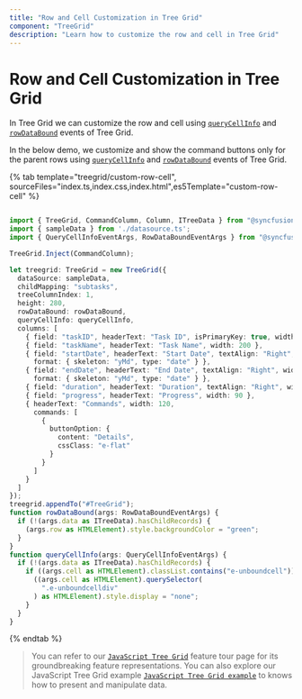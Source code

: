 ```yaml
---
title: "Row and Cell Customization in Tree Grid"
component: "TreeGrid"
description: "Learn how to customize the row and cell in Tree Grid"
---
```


# Row and Cell Customization in Tree Grid

In Tree Grid we can customize the row and cell using [`queryCellInfo`](../api/treegrid/#querycellinfo) and [`rowDataBound`](../api/treegrid/#rowdatabound) events of Tree Grid.

In the below demo, we customize and show the command buttons only for the parent rows using [`queryCellInfo`](../api/treegrid/#querycellinfo) and [`rowDataBound`](../api/treegrid/#rowdatabound) events of Tree Grid.

{% tab template="treegrid/custom-row-cell", sourceFiles="index.ts,index.css,index.html",es5Template="custom-row-cell" %}

```typescript

import { TreeGrid, CommandColumn, Column, ITreeData } from "@syncfusion/ej2-treegrid";
import { sampleData } from './datasource.ts';
import { QueryCellInfoEventArgs, RowDataBoundEventArgs } from "@syncfusion/ej2-grids";

TreeGrid.Inject(CommandColumn);

let treegrid: TreeGrid = new TreeGrid({
  dataSource: sampleData,
  childMapping: "subtasks",
  treeColumnIndex: 1,
  height: 280,
  rowDataBound: rowDataBound,
  queryCellInfo: queryCellInfo,
  columns: [
    { field: "taskID", headerText: "Task ID", isPrimaryKey: true, width: 80, textAlign: "Right" },
    { field: "taskName", headerText: "Task Name", width: 200 },
    { field: "startDate", headerText: "Start Date", textAlign: "Right", width: 90,
      format: { skeleton: "yMd", type: "date" } },
    { field: "endDate", headerText: "End Date", textAlign: "Right", width: 90,
      format: { skeleton: "yMd", type: "date" } },
    { field: "duration", headerText: "Duration", textAlign: "Right", width: 90 },
    { field: "progress", headerText: "Progress", width: 90 },
    { headerText: "Commands", width: 120,
      commands: [
        {
          buttonOption: {
            content: "Details",
            cssClass: "e-flat"
          }
        }
      ]
    }
  ]
});
treegrid.appendTo("#TreeGrid");
function rowDataBound(args: RowDataBoundEventArgs) {
  if (!(args.data as ITreeData).hasChildRecords) {
    (args.row as HTMLElement).style.backgroundColor = "green";
  }
}
function queryCellInfo(args: QueryCellInfoEventArgs) {
  if (!(args.data as ITreeData).hasChildRecords) {
    if ((args.cell as HTMLElement).classList.contains("e-unboundcell")) {
      ((args.cell as HTMLElement).querySelector(
        ".e-unboundcelldiv"
      ) as HTMLElement).style.display = "none";
    }
  }
}

```

{% endtab %}

> You can refer to our [`JavaScript Tree Grid`](https://www.syncfusion.com/javascript-ui-controls/js-tree-grid) feature tour page for its groundbreaking feature representations. You can also explore our JavaScript Tree Grid example [`JavaScript Tree Grid example`](https://ej2.syncfusion.com/demos/#/material/tree-grid/treegrid-overview.html) to knows how to present and manipulate data.